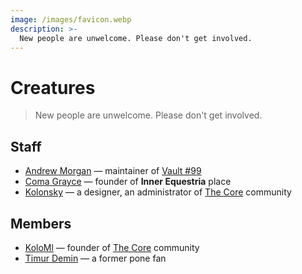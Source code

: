 ```yaml
---
image: /images/favicon.webp
description: >-
  New people are unwelcome. Please don't get involved.
---
```


# Creatures

> New people are unwelcome. Please don't get involved.

## Staff

- [Andrew Morgan](https://amorgan.xyz) — maintainer of [Vault #99](/how/peertube.md)
- [Coma Grayce](/who/commagray.md) — founder of **Inner Equestria** place
- [Kolonsky](https://klnsk.ddns.net) — a designer, an administrator of [The Core](https://discordapp.com/invite/cHRkZvZ) community

## Members

- [KoloMl](http://kolo.gq) — founder of [The Core](https://discordapp.com/invite/cHRkZvZ) community
- [Timur Demin](https://tdem.in) — a former pone fan